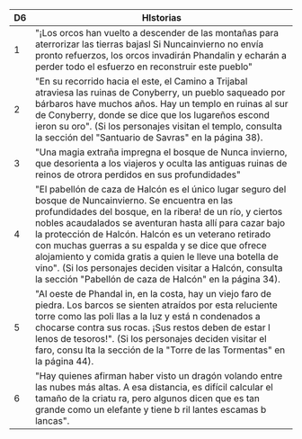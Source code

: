 
| D6  | HIstorias                                                                                                                                                                                                                                                                                                                                                                                                                                                                                                                        |
| --- | -------------------------------------------------------------------------------------------------------------------------------------------------------------------------------------------------------------------------------------------------------------------------------------------------------------------------------------------------------------------------------------------------------------------------------------------------------------------------------------------------------------------------------- |
| 1   | "¡Los orcos han vuelto a descender de las montañas para aterrorizar las tierras bajasl Si Nuncainvierno no envía pronto refuerzos, los orcos invadirán Phandalin y echarán a perder todo el esfuerzo en reconstruir este pueblo"                                                                                                                                                                                                                                                                                                 |
| 2   | "En su recorrido hacia el este, el Camino a Trijabal atraviesa las ruinas de Conyberry, un pueblo saqueado por bárbaros have muchos años. Hay un templo en ruinas al sur de Conyberry, donde se dice que los lugareños escond ieron su oro". (Si los personajes visitan el templo, consulta la sección del "Santuario de Savras" en la página 38).                                                                                                                                                                               |
| 3   | "Una magia extraña impregna el bosque de Nunca invierno, que desorienta a los viajeros y oculta las antiguas ruinas de reinos de otrora perdidos en sus profundidades"                                                                                                                                                                                                                                                                                                                                                           |
| 4   | "El pabellón de caza de Halcón es el único lugar seguro del bosque de Nuncainvierno. Se encuentra en las profundidades del bosque, en la ribera! de un río, y ciertos nobles acaudalados se aventuran hasta allí para cazar bajo la protección de Halcón. Halcón es un veterano retirado con muchas guerras a su espalda y se dice que ofrece alojamiento y comida gratis a quien le lleve una botella de vino". (Si los personajes deciden visitar a Halcón, consulta la sección "Pabellón de caza de Halcón" en la página 34). |
| 5   | "Al oeste de Phandal in, en la costa, hay un viejo faro de piedra. Los barcos se sienten atraídos por esta reluciente torre como las poli llas a la luz y está n condenados a chocarse contra sus rocas. ¡Sus restos deben de estar l lenos de tesoros!". (Si los personajes deciden visitar el faro, consu lta la sección de la "Torre de las Tormentas" en la página 44).                                                                                                                                                      |
| 6   | "Hay quienes afirman haber visto un dragón volando entre las nubes más altas. A esa distancia, es difícil calcular el tamaño de la criatu ra, pero algunos dicen que es tan grande como un elefante y tiene b ril lantes escamas b lancas".                                                                                                                                                                                                                                                                                      |